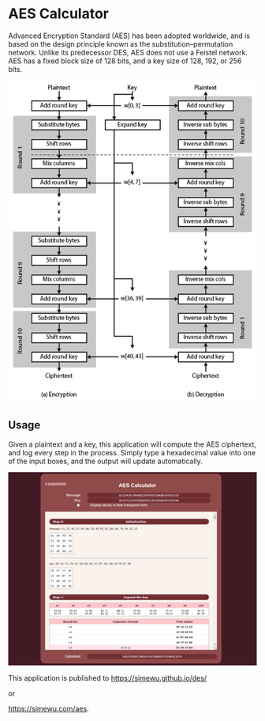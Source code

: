 # AES Calculator
Advanced Encryption Standard (AES) has been adopted worldwide, and is based on the design principle known as the substitution–permutation network. Unlike its predecessor DES, AES does not use a Feistel network. AES has a fixed block size of 128 bits, and a key size of 128, 192, or 256 bits.

![](/diagram.png)

## Usage
Given a plaintext and a key, this application will compute the AES ciphertext, and log every step in the process.
Simply type a hexadecimal value into one of the input boxes, and the output will update automatically.

![](/screenshot.png)

This application is published to
https://simewu.github.io/des/

or

https://simewu.com/aes.
